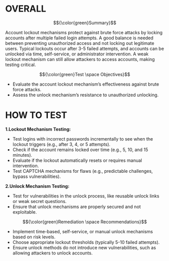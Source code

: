 # OVERALL #

$${\color{green}Summary}$$

Account lockout mechanisms protect against brute force attacks by locking accounts after multiple failed login attempts. A good balance is needed between preventing unauthorized access and not locking out legitimate users. Typical lockouts occur after 3-5 failed attempts, and accounts can be unlocked via time, self-service, or administrator intervention. A weak lockout mechanism can still allow attackers to access accounts, making testing critical.

$${\color{green}Test \space Objectives}$$

- Evaluate the account lockout mechanism’s effectiveness against brute force attacks.
- Assess the unlock mechanism’s resistance to unauthorized unlocking.

# HOW TO TEST #

**1.Lockout Mechanism Testing:**

- Test logins with incorrect passwords incrementally to see when the lockout triggers (e.g., after 3, 4, or 5 attempts).
- Check if the account remains locked over time (e.g., 5, 10, and 15 minutes).
- Evaluate if the lockout automatically resets or requires manual intervention.
- Test CAPTCHA mechanisms for flaws (e.g., predictable challenges, bypass vulnerabilities).

**2.Unlock Mechanism Testing:**

- Test for vulnerabilities in the unlock process, like reusable unlock links or weak secret questions.
- Ensure that unlock mechanisms are properly secured and not exploitable.

$${\color{green}Remediation \space Recommendations}$$

- Implement time-based, self-service, or manual unlock mechanisms based on risk levels.
- Choose appropriate lockout thresholds (typically 5-10 failed attempts).
- Ensure unlock methods do not introduce new vulnerabilities, such as allowing attackers to unlock accounts.
